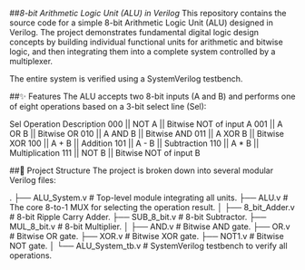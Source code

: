 ##*8-bit Arithmetic Logic Unit (ALU) in Verilog*
This repository contains the source code for a simple 8-bit Arithmetic Logic Unit (ALU) designed in Verilog. The project demonstrates fundamental digital logic design concepts by building individual functional units for arithmetic and bitwise logic, and then integrating them into a complete system controlled by a multiplexer.

The entire system is verified using a SystemVerilog testbench.

##✨ Features
The ALU accepts two 8-bit inputs (A and B) and performs one of eight operations based on a 3-bit select line (Sel):

Sel	Operation	Description
000 ||	NOT A	  ||  Bitwise NOT of input A
001	||  A OR B	||  Bitwise OR
010	||  A AND B	||  Bitwise AND
011	||  A XOR B	||  Bitwise XOR
100	||  A + B	  ||  Addition
101	||  A - B	  ||  Subtraction
110	||  A * B	  ||  Multiplication
111	||  NOT B	  ||  Bitwise NOT of input B

##📂 Project Structure
The project is broken down into several modular Verilog files:

.
├── ALU_System.v        # Top-level module integrating all units.
├── ALU.v               # The core 8-to-1 MUX for selecting the operation result.
│
├── 8_bit_Adder.v       # 8-bit Ripple Carry Adder.
├── SUB_8_bit.v         # 8-bit Subtractor.
├── MUL_8_bit.v         # 8-bit Multiplier.
│
├── AND.v               # Bitwise AND gate.
├── OR.v                # Bitwise OR gate.
├── XOR.v               # Bitwise XOR gate.
├── NOT1.v              # Bitwise NOT gate.
│
└── ALU_System_tb.v     # SystemVerilog testbench to verify all operations.

